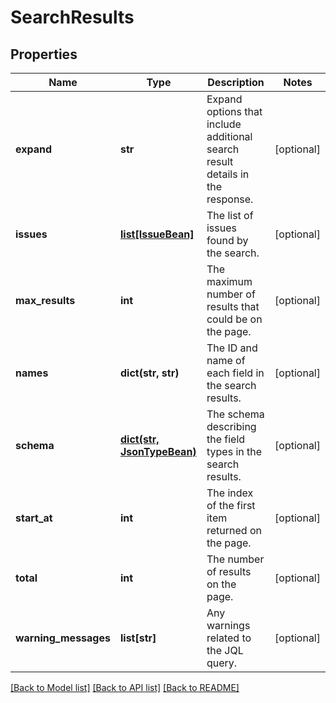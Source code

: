 # SearchResults

## Properties
Name | Type | Description | Notes
------------ | ------------- | ------------- | -------------
**expand** | **str** | Expand options that include additional search result details in the response. | [optional] 
**issues** | [**list[IssueBean]**](IssueBean.md) | The list of issues found by the search. | [optional] 
**max_results** | **int** | The maximum number of results that could be on the page. | [optional] 
**names** | **dict(str, str)** | The ID and name of each field in the search results. | [optional] 
**schema** | [**dict(str, JsonTypeBean)**](JsonTypeBean.md) | The schema describing the field types in the search results. | [optional] 
**start_at** | **int** | The index of the first item returned on the page. | [optional] 
**total** | **int** | The number of results on the page. | [optional] 
**warning_messages** | **list[str]** | Any warnings related to the JQL query. | [optional] 

[[Back to Model list]](../README.md#documentation-for-models) [[Back to API list]](../README.md#documentation-for-api-endpoints) [[Back to README]](../README.md)

